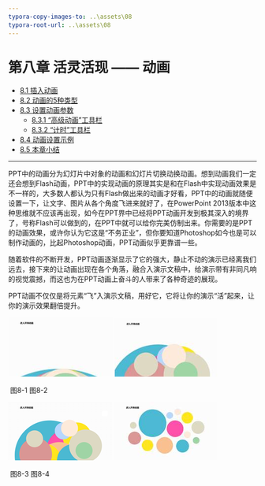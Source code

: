 ```yaml
---
typora-copy-images-to: ..\assets\08
typora-root-url: ..\assets\08
---
```


# 第八章	活灵活现 —— 动画

- [8.1  插入动画](./chapter8-1.md)
- [8.2  动画的5种类型](./chapter8-2.md)
- [8.3  设置动画参数](./chapter8-3.md)
  - [8.3.1  “高级动画”工具栏](./chapter8-3-1.md)
  - [8.3.2  “计时”工具栏](./chapter8-3-2.md)
- [8.4  动画设置示例](./chapter8-4.md)
- [8.5  本章小结](./chapter8-5.md)

---

PPT中的动画分为幻灯片中对象的动画和幻灯片切换动换动画。想到动画我们一定还会想到Flash动画，PPT中的实现动画的原理其实是和在Flash中实现动画效果是不一样的，大多数人都认为只有Flash做出来的动画才好看，PPT中的动画就随便设置一下，让文字、图片从各个角度飞进来就好了，在PowerPoint 2013版本中这种思维就不应该再出现，如今在PPT界中已经将PPT动画开发到极其深入的境界了，号称Flash可以做到的，在PPT中就可以给你完美仿制出来。你需要的是PPT的动画效果，或许你认为它这是“不务正业”，但你要知道Photoshop如今也是可以制作动画的，比起Photoshop动画，PPT动画似乎更靠谱一些。

随着软件的不断开发，PPT动画逐渐显示了它的强大，静止不动的演示已经离我们远去，接下来的让动画出现在各个角落，融合入演示文稿中，给演示带有非同凡响的视觉震撼，而这也为在PPT动画上奋斗的人带来了各种奇迹的展现。

PPT动画不仅仅是将元素“飞”入演示文稿，用好它，它将让你的演示“活”起来，让你的演示效果翻倍提升。

![img](/assets/08/image001.jpg)    ![img](/assets/08/image002.jpg)

​              图8-1                            图8-2                                                        

![img](/assets/08/image003.png)    ![img](/assets/08/image004.jpg)

​              图8-3                            图8-4 